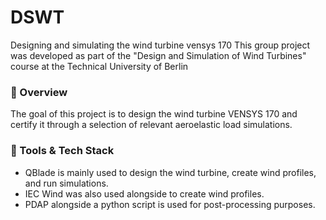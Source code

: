 # DSWT
Designing and simulating the wind turbine vensys 170
This group project was developed as part of the "Design and Simulation of Wind Turbines" course at the Technical University of Berlin
### 📌 Overview
The goal of this project is to design the wind turbine VENSYS 170 and certify it through a selection of relevant aeroelastic load simulations.
### 🧰 Tools & Tech Stack
- QBlade is mainly used to design the wind turbine, create wind profiles, and run simulations.
- IEC Wind was also used alongside to create wind profiles.
- PDAP alongside a python script is used for post-processing purposes.
